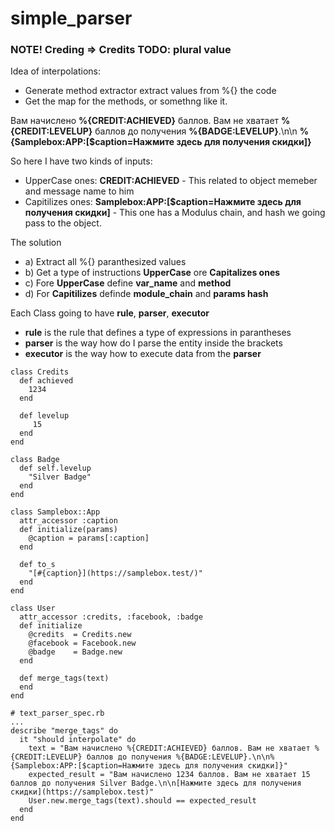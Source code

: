 # simple_parser

### NOTE! Creding => Credits TODO: plural value

Idea of interpolations:

- Generate method extractor extract values from %{} the code
- Get the map for the methods, or somethng like it.

Вам начислено **%{CREDIT:ACHIEVED}** баллов. Вам не хватает **%{CREDIT:LEVELUP}** баллов до получения **%{BADGE:LEVELUP}**.\n\n
**%{Samplebox:APP:[$caption=Нажмите здесь для получения скидки]}**

So here I have two kinds of inputs:

- UpperCase ones: **CREDIT:ACHIEVED** - This related to object memeber and message name to him
- Capitilizes ones: **Samplebox:APP:[$caption=Нажмите здесь для получения скидки]** - This one has a Modulus chain, and hash we going pass to the object.

The solution

 - a) Extract all %{} paranthesized values
 - b) Get a type of instructions **UpperCase** ore **Capitalizes ones**
 - c) Fore **UpperCase** define **var_name** and **method** 
 - d) For **Capitilizes** definde **module_chain** and **params hash** 

 Each Class going to have **rule**, **parser**, **executor**

- **rule** is the rule that defines a type of expressions in parantheses
- **parser** is the way how do I parse the entity inside the brackets
- **executor** is the  way how to execute data from the **parser**




```
class Credits
  def achieved
    1234
  end

  def levelup
     15
  end
end

class Badge
  def self.levelup
    "Silver Badge"
  end
end

class Samplebox::App
  attr_accessor :caption
  def initialize(params)
    @caption = params[:caption]
  end

  def to_s
    "[#{caption}](https://samplebox.test/)"
  end
end

class User
  attr_accessor :credits, :facebook, :badge
  def initialize
    @credits  = Credits.new
    @facebook = Facebook.new
    @badge    = Badge.new
  end

  def merge_tags(text)
  end
end

# text_parser_spec.rb
...
describe "merge_tags" do
  it "should interpolate" do
    text = "Вам начислено %{CREDIT:ACHIEVED} баллов. Вам не хватает %{CREDIT:LEVELUP} баллов до получения %{BADGE:LEVELUP}.\n\n%{Samplebox:APP:[$caption=Нажмите здесь для получения скидки]}"
    expected_result = "Вам начислено 1234 баллов. Вам не хватает 15 баллов до получения Silver Badge.\n\n[Нажмите здесь для получения скидки](https://samplebox.test)"
    User.new.merge_tags(text).should == expected_result
  end
end
```